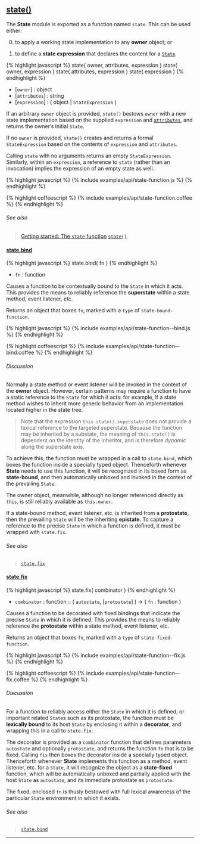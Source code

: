 ## [state()](#state-function)

The **State** module is exported as a function named `state`. This can be used either:

  0. to apply a working state implementation to any **owner** object; or

  0. to define a **state expression** that declares the content for a [`State`](#state).

{% highlight javascript %}
state( owner, attributes, expression )
state( owner, expression )
state( attributes, expression )
state( expression )
{% endhighlight %}

* [`owner`] : object
* [`attributes`] : string
* [`expression`] : ( object | `StateExpression` )

If an arbitrary `owner` object is provided, `state()` bestows `owner` with a new state implementation based on the supplied `expression` and [`attributes`](#state--attributes), and returns the owner’s initial `State`.

If no `owner` is provided, `state()` creates and returns a formal `StateExpression` based on the contents of `expression` and `attributes`.

Calling `state` with no arguments returns an empty `StateExpression`. Similarly, within an `expression`, a reference to `state` (rather than an invocation) implies the expression of an empty state as well.

{% highlight javascript %}
{% include examples/api/state-function.js %}
{% endhighlight %}

{% highlight coffeescript %}
{% include examples/api/state-function.coffee %}
{% endhighlight %}

###### See also

> [Getting started: The `state` function](/docs/#getting-started--the-state-function)
> [`state()`](/source/#state-function)


#### [state.bind](#state-function--bind)

{% highlight javascript %}
state.bind( fn )
{% endhighlight %}

* `fn` : function

Causes a function to be contextually bound to the `State` in which it acts. This provides the means to reliably reference the **superstate** within a state method, event listener, etc.

Returns an object that boxes `fn`, marked with a `type` of `state-bound-function`.

{% highlight javascript %}
{% include examples/api/state-function--bind.js %}
{% endhighlight %}

{% highlight coffeescript %}
{% include examples/api/state-function--bind.coffee %}
{% endhighlight %}

###### Discussion

Normally a state method or event listener will be invoked in the context of the **owner** object. However, certain patterns may require a function to have a static reference to the `State` for which it acts: for example, if a state method wishes to inherit more generic behavior from an implementation located higher in the state tree.

> Note that the expression `this.state().superstate` does not provide a lexical reference to the targeted superstate. Because the function may be inherited by a substate, the meaning of `this.state()` is dependent on the identity of the inheritor, and is therefore *dynamic* along the superstate axis.

To achieve this, the function must be wrapped in a call to `state.bind`, which boxes the function inside a specially typed object. Thenceforth whenever **State** needs to use this function, it will be recognized in its boxed form as **state-bound**, and then automatically unboxed and invoked in the context of the prevailing `State`.

The owner object, meanwhile, although no longer referenced directly as `this`, is still reliably available as `this.owner`.

If a state-bound method, event listener, etc. is inherited from a **protostate**, then the prevailing `State` will be the inheriting **epistate**. To capture a reference to the precise `State` in which a function is defined, it must be wrapped with `state.fix`.

###### See also

> [`state.fix`](#state-function--fix)


#### [state.fix](#state-function--fix)

{% highlight javascript %}
state.fix( combinator )
{% endhighlight %}

* `combinator` : function :: ( `autostate`, [`protostate`] ) → ( `fn` : function )

Causes a function to be decorated with fixed bindings that indicate the precise `State` in which it is defined. This provides the means to reliably reference the **protostate** within a state method, event listener, etc.

Returns an object that boxes `fn`, marked with a `type` of `state-fixed-function`.

{% highlight javascript %}
{% include examples/api/state-function--fix.js %}
{% endhighlight %}

{% highlight coffeescript %}
{% include examples/api/state-function--fix.coffee %}
{% endhighlight %}

###### Discussion

For a function to reliably access either the `State` in which it is defined, or important related `State`s such as its protostate, the function must be **lexically bound** to its host `State` by enclosing it within a **decorator**, and wrapping this in a call to `state.fix`.

The decorator is provided as a `combinator` function that defines parameters `autostate` and optionally `protostate`, and returns the function `fn` that is to be fixed. Calling `fix` then boxes the decorator inside a specially typed object. Thenceforth whenever **State** implements this function as a method, event listener, etc. for a `State`, it will recognize the object as a **state-fixed** function, which will be automatically unboxed and partially applied with the host `State` as `autostate`, and its immediate protostate as `protostate`.

The fixed, enclosed `fn` is thusly bestowed with full lexical awareness of the particular `State` environment in which it exists.

###### See also

> [`state.bind`](#state-function--bind)



* * *
